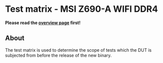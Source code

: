 # Test matrix - MSI Z690-A WIFI DDR4

**Please read the [overview page](overview.md) first!**

## About

The test matrix is used to determine the scope of tests which the DUT is
subjected from before the release of the new binary.
